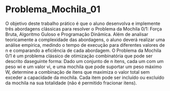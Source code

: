 ﻿# Problema_Mochila_01

O objetivo deste trabalho prático é que o aluno desenvolva e implemente três abordagens clássicas para resolver o Problema da Mochila 0/1: Força Bruta, Algoritmo Guloso e Programação Dinâmica. Além de analisar teoricamente a complexidade das abordagens, o aluno deverá realizar uma análise empírica, medindo o tempo de execução para diferentes valores de n e comparando a eficiência de cada abordagem.
O Problema da Mochila 0/1 é um problema clássico de otimização combinatória que pode ser descrito daseguinte forma:
Dado um conjunto de n itens, cada um com um peso wi e um valor vi, e uma mochila que pode
suportar um peso máximo W, determine a combinação de itens que maximiza o valor total sem
exceder a capacidade da mochila. Cada item pode ser incluído ou excluído da mochila na sua
totalidade (não é permitido fracionar itens).
